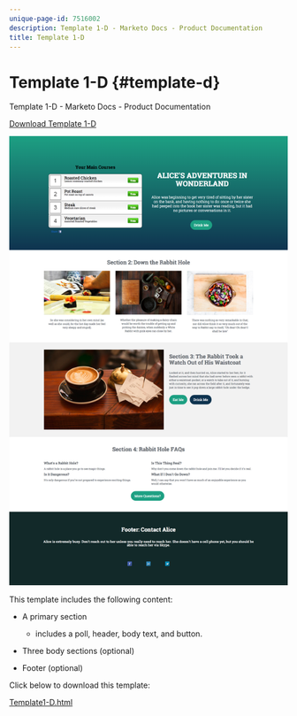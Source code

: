 ```yaml
---
unique-page-id: 7516002
description: Template 1-D - Marketo Docs - Product Documentation
title: Template 1-D
---
```


# Template 1-D {#template-d}

Template 1-D - Marketo Docs - Product Documentation

[Download Template 1-D](http://docs.marketo.com/download/attachments/7516002/template1-d.html?version=1&modificationdate=1432838102000&api=v2)

![](assets/image2015-5-28-13-3a36-3a44.png)

This template includes the following content:

* A primary section

    * includes a poll, header, body text, and button.

* Three body sections (optional)
* Footer (optional)

Click below to download this template:

[Template1-D.html](http://docs.marketo.com/download/attachments/7516002/template1-d.html?version=1&modificationdate=1432838102000&api=v2)
